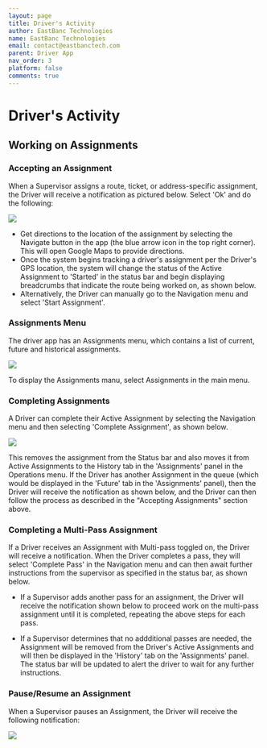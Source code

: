 ```yaml
---
layout: page
title: Driver's Activity
author: EastBanc Technologies
name: EastBanc Technologies
email: contact@eastbanctech.com
parent: Driver App
nav_order: 3
platform: false
comments: true
---
```


# Driver's Activity

## Working on Assignments


### Accepting an Assignment

When a Supervisor assigns a route, ticket, or address-specific assignment, the Driver will receive a notification as pictured below. Select 'Ok' and do the following:

<img src="images/driver/da-drivers-activity/da-new-assignment.png" class="ios width-sm" data-lightbox="1" />

- Get directions to the location of the assignment by selecting the Navigate button in the app (the blue arrow icon in the top right corner). This will 
 open Google Maps to provide directions. 
- Once the system begins tracking a driver's assignment per the Driver's GPS location, the system will change the status of the Active Assignment to 'Started' in the status bar and begin displaying breadcrumbs that indicate the route being worked on, as shown below. 
- Alternatively, the Driver can manually go to the Navigation menu and select 'Start Assignment'.


### Assignments Menu

The driver app has an Assignments menu, which contains a list of current, future and historical assignments.

<img src="images/driver/da-drivers-activity/da-assignments-screen.png" class="ios width-sm" data-lightbox="1" />

To display the Assignments manu, select Assignments in the main menu.


### Completing Assignments

A Driver can complete their Active Assignment by selecting the Navigation menu and then selecting 'Complete Assignment', as shown below.

<img src="images/driver/da-drivers-activity/da-completing-assignment.png" class="ios width-sm" data-lightbox="3" />

This removes the assignment from the Status bar and also moves it from Active Assignments to the History tab in the 'Assignments' panel in the Operations menu. If the Driver has another Assignment in the queue (which would be displayed in the 'Future' tab in the 'Assignments' panel), then the Driver will receive the notification as shown below, and the Driver can then follow the process as described in the "Accepting Assignments" section above.


### Completing a Multi-Pass Assignment

If a Driver receives an Assignment with Multi-pass toggled on, the Driver will receive a notification. When the Driver completes a pass, they will select 'Complete Pass' in the Navigation menu and can then await further instructions from the supervisor as specified in the status bar, as shown below. 
  - If a Supervisor adds another pass for an assignment, the Driver will receive the notification shown below to proceed work on the multi-pass assignment until it is completed, repeating the above steps for each pass.

  - If a Supervisor determines that no addditional passes are needed, the Assignment will be removed from the Driver's Active Assignments and will then be displayed in the 'History' tab on the 'Assignments' panel. The status bar will be updated to alert the driver to wait for any further instructions. 


### Pause/Resume an Assignment

When a Supervisor pauses an Assignment, the Driver will receive the following notification:

<img src="images/driver/da-drivers-activity/da-assignment-paused.png" class="android width-sm" data-lightbox="6" />
